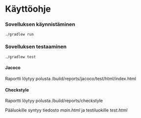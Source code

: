 # Käyttöohje

### Sovelluksen käynnistäminen
```
./gradlew run
```

### Sovelluksen testaaminen
```
./gradlew test
```

#### Jacoco

Raportti löytyy polusta /build/reports/jacoco/test/html/index.html

#### Checkstyle

Raportti löytyy polusta /build/reports/checkstyle

Pääluokille syntyy tiedosto _main.html_ ja testiluokille _test.html_

